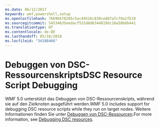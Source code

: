 ```yaml
---
ms.date: 06/12/2017
keywords: wmf,powershell,setup
ms.openlocfilehash: 76696678295c5ac49516c830ced87afcf0a1fb10
ms.sourcegitcommit: 54534635eedacf531d8d6344019dc16a50b8b441
ms.translationtype: HT
ms.contentlocale: de-DE
ms.lasthandoff: 05/16/2018
ms.locfileid: "34188466"
---
```

# <a name="dsc-resource-script-debugging"></a><span data-ttu-id="2db68-102">Debuggen von DSC-Ressourcenskripts</span><span class="sxs-lookup"><span data-stu-id="2db68-102">DSC Resource Script Debugging</span></span>

<span data-ttu-id="2db68-103">WMF 5.0 unterstützt das Debuggen von DSC-Ressourcenskripts, während sie auf den Zielknoten ausgeführt werden.</span><span class="sxs-lookup"><span data-stu-id="2db68-103">WMF 5.0 includes support for debugging DSC resource scripts while they run on target nodes.</span></span>
<span data-ttu-id="2db68-104">Weitere Informationen finden Sie unter [Debuggen von DSC-Ressourcen](https://msdn.microsoft.com/powershell/dsc/debugresource).</span><span class="sxs-lookup"><span data-stu-id="2db68-104">For more information, see [Debugging DSC resources](https://msdn.microsoft.com/powershell/dsc/debugresource).</span></span>
